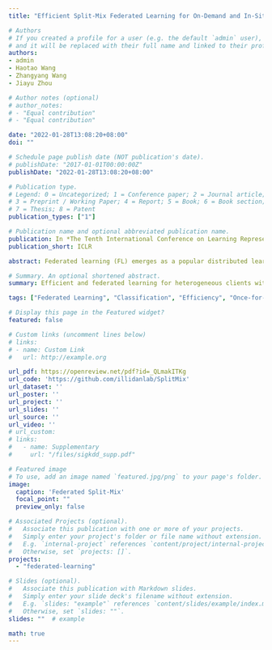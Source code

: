 ```yaml
---
title: "Efficient Split-Mix Federated Learning for On-Demand and In-Situ Customization"

# Authors
# If you created a profile for a user (e.g. the default `admin` user), write the username (folder name) here 
# and it will be replaced with their full name and linked to their profile.
authors:
- admin
- Haotao Wang
- Zhangyang Wang
- Jiayu Zhou

# Author notes (optional)
# author_notes:
# - "Equal contribution"
# - "Equal contribution"

date: "2022-01-28T13:08:20+08:00"
doi: ""

# Schedule page publish date (NOT publication's date).
# publishDate: "2017-01-01T00:00:00Z"
publishDate: "2022-01-28T13:08:20+08:00"

# Publication type.
# Legend: 0 = Uncategorized; 1 = Conference paper; 2 = Journal article;
# 3 = Preprint / Working Paper; 4 = Report; 5 = Book; 6 = Book section;
# 7 = Thesis; 8 = Patent
publication_types: ["1"]

# Publication name and optional abbreviated publication name.
publication: In *The Tenth International Conference on Learning Representations*
publication_short: ICLR

abstract: Federated learning (FL) emerges as a popular distributed learning schema that learns a model from a set of participating users without requiring raw data to be shared. One major challenge of FL comes from heterogeneity in users, which may have distributionally different (or non-iid) data and varying computation resources. Just like in centralized learning, FL users also desire model robustness against malicious attackers at test time. Whereas adversarial training (AT) provides a sound solution for centralized learning, extending its usage for FL users has imposed significant challenges, as many users may have very limited training data as well as tight computational budgets, to afford the data-hungry and costly AT. In this paper, we study a novel learning setting that propagates adversarial robustness from high-resource users that can afford AT, to those low-resource users that cannot afford it, during the FL process. We show that existing FL techniques cannot effectively propagate adversarial robustness among non-iid users, and propose a simple yet effective propagation approach that transfers robustness through carefully designed batch-normalization statistics. We demonstrate the rationality and effectiveness of our method through extensive experiments. Especially, the proposed method is shown to grant FL remarkable robustness even when only a small portion of users afford AT during learning. Codes will be published upon acceptance.

# Summary. An optional shortened abstract.
summary: Efficient and federated learning for heterogeneous clients with different memory sizes

tags: ["Federated Learning", "Classification", "Efficiency", "Once-for-All"]

# Display this page in the Featured widget?
featured: false

# Custom links (uncomment lines below)
# links:
# - name: Custom Link
#   url: http://example.org

url_pdf: https://openreview.net/pdf?id=_QLmakITKg
url_code: 'https://github.com/illidanlab/SplitMix'
url_dataset: ''
url_poster: ''
url_project: ''
url_slides: ''
url_source: ''
url_video: ''
# url_custom:
# links:
#   - name: Supplementary
#     url: "/files/sigkdd_supp.pdf"

# Featured image
# To use, add an image named `featured.jpg/png` to your page's folder. 
image:
  caption: 'Federated Split-Mix'
  focal_point: ""
  preview_only: false

# Associated Projects (optional).
#   Associate this publication with one or more of your projects.
#   Simply enter your project's folder or file name without extension.
#   E.g. `internal-project` references `content/project/internal-project/index.md`.
#   Otherwise, set `projects: []`.
projects:
  - "federated-learning"

# Slides (optional).
#   Associate this publication with Markdown slides.
#   Simply enter your slide deck's filename without extension.
#   E.g. `slides: "example"` references `content/slides/example/index.md`.
#   Otherwise, set `slides: ""`.
slides: ""  # example

math: true
---
```


